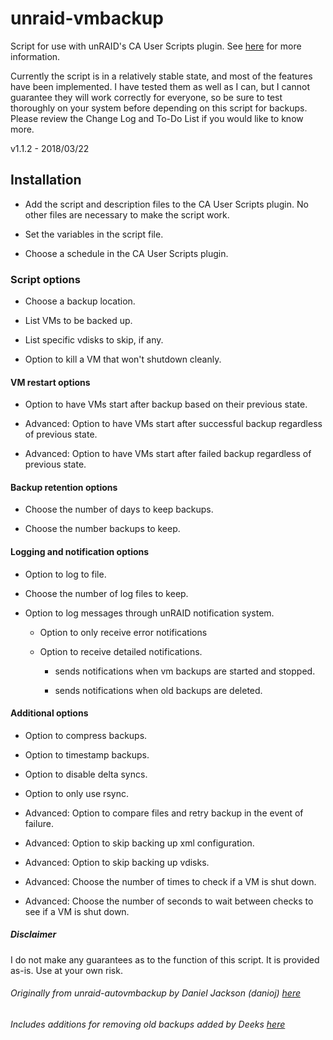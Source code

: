 # unraid-vmbackup

Script for use with unRAID's CA User Scripts plugin. See [here](https://lime-technology.com/forums/topic/48286-plugin-ca-user-scripts/ "CA User Scripts") for more information.

Currently the script is in a relatively stable state, and most of the features have been implemented. I have tested them as well as I can, but I cannot guarantee they will work correctly for everyone, so be sure to test thoroughly on your system before depending on this script for backups. Please review the Change Log and To-Do List if you would like to know more.

v1.1.2 - 2018/03/22

## Installation

- Add the script and description files to the CA User Scripts plugin. No other files are necessary to make the script work.

- Set the variables in the script file.

- Choose a schedule in the CA User Scripts plugin.

### Script options

- Choose a backup location.

- List VMs to be backed up.

- List specific vdisks to skip, if any.

- Option to kill a VM that won't shutdown cleanly.

#### VM restart options

- Option to have VMs start after backup based on their previous state.

- Advanced: Option to have VMs start after successful backup regardless of previous state.

- Advanced: Option to have VMs start after failed backup regardless of previous state.

#### Backup retention options

- Choose the number of days to keep backups.

- Choose the number backups to keep.

#### Logging and notification options

- Option to log to file.

- Choose the number of log files to keep.

- Option to log messages through unRAID notification system.

  - Option to only receive error notifications

  - Option to receive detailed notifications.

    - sends notifications when vm backups are started and stopped.

    - sends notifications when old backups are deleted.

#### Additional options

- Option to compress backups.

- Option to timestamp backups.

- Option to disable delta syncs.

- Option to only use rsync.

- Advanced: Option to compare files and retry backup in the event of failure.

- Advanced: Option to skip backing up xml configuration.

- Advanced: Option to skip backing up vdisks.

- Advanced: Choose the number of times to check if a VM is shut down.

- Advanced: Choose the number of seconds to wait between checks to see if a VM is shut down.

##### Disclaimer

I do not make any guarantees as to the function of this script. It is provided as-is. Use at your own risk.

###### Originally from unraid-autovmbackup by Daniel Jackson (danioj) [here](https://lime-technology.com/forums/topic/46281-unraid-autovmbackup-automate-backup-of-virtual-machines-in-unraid-v04/ "unraid-autovmbackup")

###### Includes additions for removing old backups added by Deeks [here](https://lime-technology.com/forums/topic/46281-unraid-autovmbackup-automate-backup-of-virtual-machines-in-unraid-v04/?do=findComment&comment=589821 "unraid-autovmbackup Deek's script")
